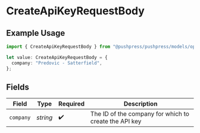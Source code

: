# CreateApiKeyRequestBody

## Example Usage

```typescript
import { CreateApiKeyRequestBody } from "@pushpress/pushpress/models/operations";

let value: CreateApiKeyRequestBody = {
  company: "Predovic - Satterfield",
};
```

## Fields

| Field                                                 | Type                                                  | Required                                              | Description                                           |
| ----------------------------------------------------- | ----------------------------------------------------- | ----------------------------------------------------- | ----------------------------------------------------- |
| `company`                                             | *string*                                              | :heavy_check_mark:                                    | The ID of the company for which to create the API key |